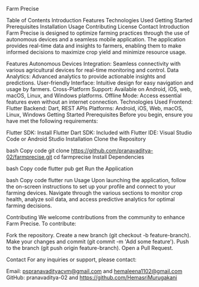 Farm Precise


Table of Contents
Introduction
Features
Technologies Used
Getting Started
Prerequisites
Installation
Usage
Contributing
License
Contact
Introduction
Farm Precise is designed to optimize farming practices through the use of autonomous devices and a seamless mobile application. The application provides real-time data and insights to farmers, enabling them to make informed decisions to maximize crop yield and minimize resource usage.

Features
Autonomous Devices Integration: Seamless connectivity with various agricultural devices for real-time monitoring and control.
Data Analytics: Advanced analytics to provide actionable insights and predictions.
User-friendly Interface: Intuitive design for easy navigation and usage by farmers.
Cross-Platform Support: Available on Android, iOS, web, macOS, Linux, and Windows platforms.
Offline Mode: Access essential features even without an internet connection.
Technologies Used
Frontend: Flutter
Backend: Dart, REST APIs
Platforms: Android, iOS, Web, macOS, Linux, Windows
Getting Started
Prerequisites
Before you begin, ensure you have met the following requirements:

Flutter SDK: Install Flutter
Dart SDK: Included with Flutter
IDE: Visual Studio Code or Android Studio
Installation
Clone the Repository

bash
Copy code
git clone https://github.com/pranavaditya-02/farmprecise.git
cd farmprecise
Install Dependencies

bash
Copy code
flutter pub get
Run the Application

bash
Copy code
flutter run
Usage
Upon launching the application, follow the on-screen instructions to set up your profile and connect to your farming devices. Navigate through the various sections to monitor crop health, analyze soil data, and access predictive analytics for optimal farming decisions.

Contributing
We welcome contributions from the community to enhance Farm Precise. To contribute:

Fork the repository.
Create a new branch (git checkout -b feature-branch).
Make your changes and commit (git commit -m 'Add some feature').
Push to the branch (git push origin feature-branch).
Open a Pull Request.


Contact
For any inquiries or support, please contact:

Email: pspranavadityacvm@gmail.com and hemaleena1102@gmail.com 
GitHub: pranavaditya-02 and https://github.com/HemasriMurugakani
